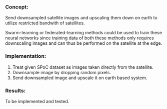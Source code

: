 ### Concept:
Send downsampled satellite images and upscaling them down on earth to utilize restricted bandwith of satellites.

Swarm-learning or federated-learning methods could be used to train these neural networks since training data of both these methods only requires downscaling images and can thus be performed on the satellite at the edge.

### Implementation:
1. Treat given SPoC dataset as images taken directly from the satellite.
2. Downsample image by dropping random pixels.
3. Send downsampled image and upscale it on earth based system. 

### Results:
To be implemented and tested.